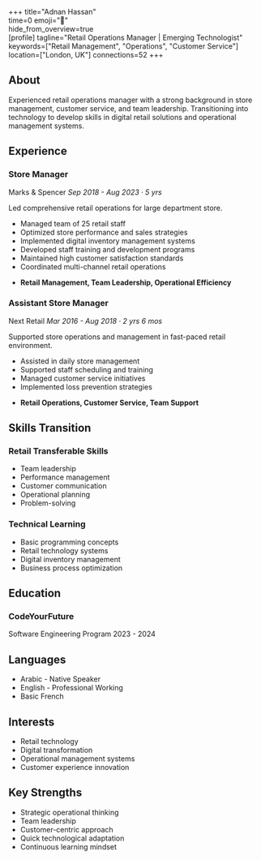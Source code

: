 +++ 
title="Adnan Hassan"  
time=0 
emoji="👤"  
hide_from_overview=true  
[profile] 
tagline="Retail Operations Manager | Emerging Technologist" 
keywords=["Retail Management", "Operations", "Customer Service"] 
location=["London, UK"] 
connections=52 
+++

## About

Experienced retail operations manager with a strong background in store management, customer service, and team leadership. Transitioning into technology to develop skills in digital retail solutions and operational management systems.

## Experience

### Store Manager

Marks & Spencer
_Sep 2018 - Aug 2023 · 5 yrs_

Led comprehensive retail operations for large department store.

- Managed team of 25 retail staff
- Optimized store performance and sales strategies
- Implemented digital inventory management systems
- Developed staff training and development programs
- Maintained high customer satisfaction standards
- Coordinated multi-channel retail operations

* **Retail Management, Team Leadership, Operational Efficiency**

### Assistant Store Manager

Next Retail
_Mar 2016 - Aug 2018 · 2 yrs 6 mos_

Supported store operations and management in fast-paced retail environment.

- Assisted in daily store management
- Supported staff scheduling and training
- Managed customer service initiatives
- Implemented loss prevention strategies

* **Retail Operations, Customer Service, Team Support**

## Skills Transition

### Retail Transferable Skills

- Team leadership
- Performance management
- Customer communication
- Operational planning
- Problem-solving

### Technical Learning

- Basic programming concepts
- Retail technology systems
- Digital inventory management
- Business process optimization

## Education

### CodeYourFuture

Software Engineering Program
2023 - 2024

## Languages

- Arabic - Native Speaker
- English - Professional Working
- Basic French

## Interests

- Retail technology
- Digital transformation
- Operational management systems
- Customer experience innovation

## Key Strengths

- Strategic operational thinking
- Team leadership
- Customer-centric approach
- Quick technological adaptation
- Continuous learning mindset
